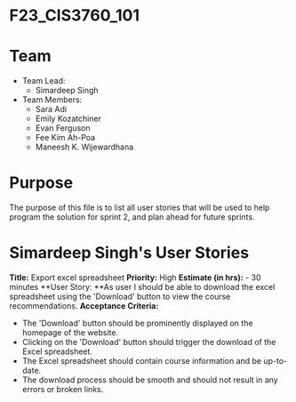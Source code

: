 # F23_CIS3760_101

# Team

-   Team Lead:
    -   Simardeep Singh
-   Team Members:
    -   Sara Adi
    -   Emily Kozatchiner
    -   Evan Ferguson
    -   Fee Kim Ah-Poa
    -   Maneesh K. Wijewardhana


# Purpose

The purpose of this file is to list all user stories that will be used to help program the solution for sprint 2, and plan ahead for future sprints.

# Simardeep Singh's User Stories

**Title:** Export excel spreadsheet
**Priority:** High
**Estimate (in hrs):** - 30 minutes
**User Story: **As user I should be able to download the excel spreadsheet using the 'Download' button to view the course recommendations.
**Acceptance Criteria:**
- The 'Download' button should be prominently displayed on the homepage of the website.
- Clicking on the 'Download' button should trigger the download of the Excel spreadsheet.
- The Excel spreadsheet should contain course information and be up-to-date.
- The download process should be smooth and should not result in any errors or broken links.
